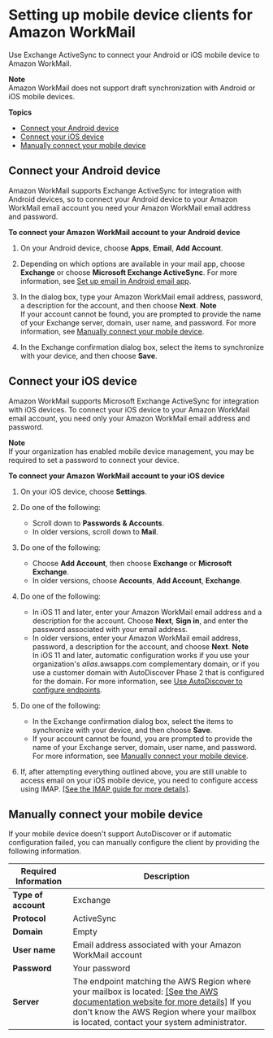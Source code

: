 # Setting up mobile device clients for Amazon WorkMail<a name="mobile-client"></a>

Use Exchange ActiveSync to connect your Android or iOS mobile device to Amazon WorkMail\.

**Note**  
Amazon WorkMail does not support draft synchronization with Android or iOS mobile devices\.

**Topics**
+ [Connect your Android device](#connect_android_device)
+ [Connect your iOS device](#connect_ios_device)
+ [Manually connect your mobile device](#manually_connect_device)

## Connect your Android device<a name="connect_android_device"></a>

Amazon WorkMail supports Exchange ActiveSync for integration with Android devices, so to connect your Android device to your Amazon WorkMail email account you need your Amazon WorkMail email address and password\.

**To connect your Amazon WorkMail account to your Android device**

1. On your Android device, choose **Apps**, **Email**, **Add Account**\.

1. Depending on which options are available in your mail app, choose **Exchange** or choose **Microsoft Exchange ActiveSync**\. For more information, see [Set up email in Android email app](https://support.office.com/en-us/article/set-up-email-in-android-email-app-71147974-7aca-491b-978a-ab15e360434c)\.

1. In the dialog box, type your Amazon WorkMail email address, password, a description for the account, and then choose **Next**\.
**Note**  
If your account cannot be found, you are prompted to provide the name of your Exchange server, domain, user name, and password\. For more information, see [Manually connect your mobile device](#manually_connect_device)\.

1. In the Exchange confirmation dialog box, select the items to synchronize with your device, and then choose **Save**\.

## Connect your iOS device<a name="connect_ios_device"></a>

Amazon WorkMail supports Microsoft Exchange ActiveSync for integration with iOS devices\. To connect your iOS device to your Amazon WorkMail email account, you need only your Amazon WorkMail email address and password\.

**Note**  
If your organization has enabled mobile device management, you may be required to set a password to connect your device\.

**To connect your Amazon WorkMail account to your iOS device**

1. On your iOS device, choose **Settings**\.

1. Do one of the following:
   + Scroll down to **Passwords & Accounts**\.
   + In older versions, scroll down to **Mail**\. 

1. Do one of the following:
   + Choose **Add Account**, then choose **Exchange** or **Microsoft Exchange**\.
   + In older versions, choose **Accounts**, **Add Account**, **Exchange**\.

1. Do one of the following:
   + In iOS 11 and later, enter your Amazon WorkMail email address and a description for the account\. Choose **Next**, **Sign in**, and enter the password associated with your email address\.
   + In older versions, enter your Amazon WorkMail email address, password, a description for the account, and choose **Next**\.
**Note**  
In iOS 11 and later, automatic configuration works if you use your organization's *alias*\.awsapps\.com complementary domain, or if you use a customer domain with AutoDiscover Phase 2 that is configured for the domain\. For more information, see [Use AutoDiscover to configure endpoints](https://docs.aws.amazon.com/workmail/latest/adminguide/autodiscover.html)\.

1. Do one of the following:
   + In the Exchange confirmation dialog box, select the items to synchronize with your device, and then choose **Save**\.
   + If your account cannot be found, you are prompted to provide the name of your Exchange server, domain, user name, and password\. For more information, see [Manually connect your mobile device](#manually_connect_device)\.

1. If, after attempting everything outlined above, you are still unable to access email on your iOS mobile device, you need to configure access using IMAP. [\[See the IMAP guide for more details\]](https://docs.aws.amazon.com/workmail/latest/userguide/using_IMAP.html).

## Manually connect your mobile device<a name="manually_connect_device"></a>

If your mobile device doesn't support AutoDiscover or if automatic configuration failed, you can manually configure the client by providing the following information\.


| Required Information | Description | 
| --- | --- | 
|  **Type of account**  |  Exchange  | 
|  **Protocol**  |  ActiveSync  | 
|  **Domain**  |  Empty  | 
|  **User name**  |  Email address associated with your Amazon WorkMail account  | 
|  **Password**  |  Your password  | 
|  **Server**  |  The endpoint matching the AWS Region where your mailbox is located: [\[See the AWS documentation website for more details\]](http://docs.aws.amazon.com/workmail/latest/userguide/mobile-client.html)  If you don't know the AWS Region where your mailbox is located, contact your system administrator\.   | 
